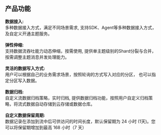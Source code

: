 ## 产品功能<br>
**数据接入:**<br>
多种数据接入方式，满足不同场景需求, 支持SDK、Agent等多种数据接入方式，及自定义开通主题服务。<br>
<br>
**弹性伸缩:**<br>
支持数据流吞吐能力动态伸缩，按需使用, 提供单主题级别的Shard分裂与合并，按需调整主题消息并发处理能力。<br>
<br>
**灵活的数据写入方式:**<br>
用户可以根据自己的业务需求场景，按照轮询的方式写入对应的分区， 也可以指定分区写入数据。<br>
<br>
**数据归档:**<br>
自定义流数据归档策略，实时归档, 提供数据归档功能，按照用户自定义归档策略，将流式数据自动存储到云存储或数据仓库。<br>
<br>
**自定义数据保留周期:**<br>
数据记录在添加到流中后可供访问的时间长度，默认保留期为 24 小时 (1天)。您可以将保留期增加到最高 168 小时（7 天）<br>
<br>
